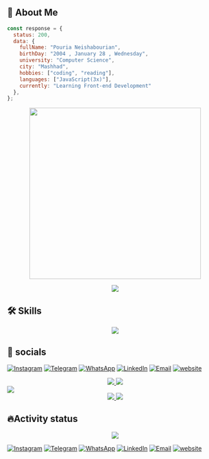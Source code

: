 ## 👋 About Me


```javascript
const response = {
  status: 200,
  data: {
    fullName: "Pouria Neishabourian",
    birthDay: "2004 , January 28 , Wednesday",
    university: "Computer Science",
    city: "Mashhad",
    hobbies: ["coding", "reading"],
    languages: ["JavaScript(3x)"],
    currently: "Learning Front-end Development"
  },
};
```

<p align="center">
  <img src="https://camo.githubusercontent.com/32f8c02627301a5b66691d277231cf1c4dff95398b1f44d0520eac5a1d6d1391/68747470733a2f2f6d65646961342e67697068792e636f6d2f6d656469612f336b50446d6f5764427051504e68436e55472f67697068792e676966" width="400px" />
</p>
<p align ="center">
  <a>
  <img src="https://visitcount.itsvg.in/api?id=poriNSH&label=Profile%20Views&color=12&icon=1&pretty=true" />
</a>
</p>

<h2>🛠️ Skills</h2>
<p align="center">
  <a>
    <img src="https://skillicons.dev/icons?i=js,html,css,tailwind,sass,less,git,github,postman,figma,xd,wordpress,vscode" />
  </a>
</p>
<h2>📲 socials</h2>

[![Instagram](https://img.shields.io/badge/Instagram-%23E4405F.svg?logo=Instagram&logoColor=white)](https://www.instagram.com/leo___pori) [![Telegram](https://img.shields.io/badge/Telegram-0088cc?style=flat&logo=Telegram&logoColor=white)](https://t.me/webpori) [![WhatsApp](https://img.shields.io/badge/WhatsApp-25D366?style=flat&logo=WhatsApp&logoColor=white)](https://wa.me/989302473392) [![LinkedIn](https://img.shields.io/badge/LinkedIn-%230077B5.svg?logo=linkedin&logoColor=white)](https://www.linkedin.com/in/poriansh/) [![Email](https://img.shields.io/badge/Email-D14836?style=flat&logo=Gmail&logoColor=white)](mailto:poria.nsh@gmail.com) [![website](https://img.shields.io/badge/Website-0078D4?style=flat&logo=Globe&logoColor=white)](https://resome-work.ir)


<div align="center">
  <a href="https://www.instagram.com/leo___pori">
    <img src="https://img.shields.io/badge/Instagram-E4405F?style=flat&logo=Instagram&logoColor=white" />
</a>
  <a href="https://t.me/webpori">
    <img src="https://img.shields.io/badge/Telegram-0088cc?style=flat&logo=Telegram&logoColor=white" />
</a>
  <a href="https://wa.me/989302473392" style="display: flex;">
    <img src="https://img.shields.io/badge/WhatsApp-25D366?style=flat&logo=WhatsApp&logoColor=white" />
</a>
  <a href="mailto:poria.nsh@gmail.com">
    <img src="https://img.shields.io/badge/Email-D14836?style=flat&logo=Gmail&logoColor=white" />
</a>
    <a href="https://resome-work.ir">
    <img src="https://img.shields.io/badge/Website-0078D4?style=flat&logo=Globe&logoColor=white" />
</a>
</div>
<h2>🔥Activity status</h2>
<div align="center">
  <img src="https://github-readme-stats.vercel.app/api?username=poriansh&theme=dark&hide_border=true&include_all_commits=true">
</div>

[![Instagram](https://img.shields.io/badge/Instagram-%23E4405F.svg?logo=Instagram&logoColor=white)](https://www.instagram.com/leo___pori) [![Telegram](https://img.shields.io/badge/Telegram-0088cc?style=flat&logo=Telegram&logoColor=white)](https://t.me/webpori) [![WhatsApp](https://img.shields.io/badge/WhatsApp-25D366?style=flat&logo=WhatsApp&logoColor=white)](https://wa.me/989302473392) [![LinkedIn](https://img.shields.io/badge/LinkedIn-%230077B5.svg?logo=linkedin&logoColor=white)](https://www.linkedin.com/in/poriansh/) [![Email](https://img.shields.io/badge/Email-D14836?style=flat&logo=Gmail&logoColor=white)](mailto:poria.nsh@gmail.com) [![website](https://img.shields.io/badge/Website-0078D4?style=flat&logo=Globe&logoColor=white)](https://resome-work.ir)
